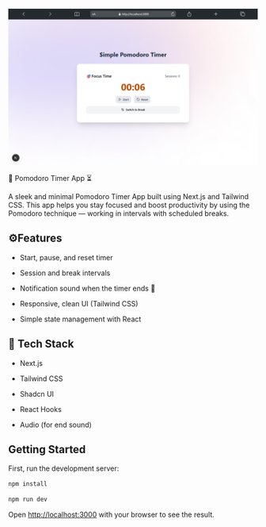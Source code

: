 <img src="/public/bg.png" 
alt="Apzhuss - Abdisalaan H. Abdi..">


📌 Pomodoro Timer App ⏳

A sleek and minimal Pomodoro Timer App built using Next.js and Tailwind CSS.
This app helps you stay focused and boost productivity by using the Pomodoro technique — working in intervals with scheduled breaks.

## ⚙️Features

- Start, pause, and reset timer

- Session and break intervals

- Notification sound when the timer ends 🔔

- Responsive, clean UI (Tailwind CSS)

- Simple state management with React

## 🚀 Tech Stack

- Next.js

- Tailwind CSS

- Shadcn UI

- React Hooks

-  Audio (for end sound)

## Getting Started

First, run the development server:

```bash
npm install
```
```bash
npm run dev
```

Open [http://localhost:3000](http://localhost:3000) with your browser to see the result.


